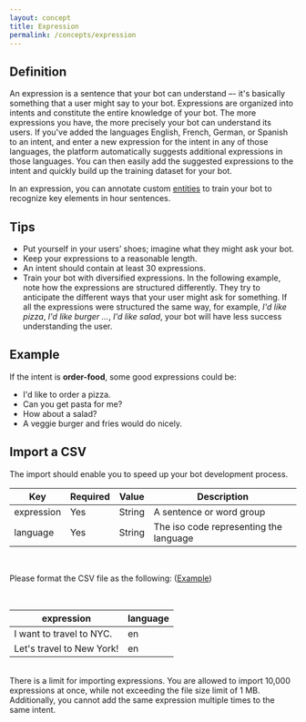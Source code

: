 ```yaml
---
layout: concept
title: Expression
permalink: /concepts/expression
---
```


## Definition
An expression is a sentence that your bot can understand –- it's basically something that a user might say to your bot. Expressions are organized into intents and constitute the entire knowledge of your bot. The more expressions you have, the more precisely your bot can understand its users. If you've added the languages English, French, German, or Spanish to an intent, and enter a new expression for the intent in any of those languages, the platform automatically suggests additional expressions in those languages. You can then easily add the suggested expressions to the intent and quickly build up the training dataset for your bot.  

In an expression, you can annotate custom [entities](/concepts/entity) to train your bot to recognize key elements in hour sentences.

## Tips

* Put yourself in your users’ shoes; imagine what they might ask your bot.
* Keep your expressions to a reasonable length.
* An intent should contain at least 30 expressions.
* Train your bot with diversified expressions. In the following example, note how the expressions are structured differently. They try to anticipate the different ways that your user might ask for something. If all the expressions were structured the same way, for example, _I'd like pizza_, _I'd like burger …_, _I'd like salad_, your bot will have less success understanding the user.

## Example

If the intent is **order-food**, some good expressions could be:

* I'd like to order a pizza.
* Can you get pasta for me?
* How about a salad?
* A veggie burger and fries would do nicely.

## Import a CSV

The import should enable you to speed up your bot development process. 

| Key        | Required | Value  | Description                                                 |
| ---------- | -------- | ------ | ----------------------------------------------------------- |
| expression | Yes      | String | A sentence or word group                                    |
| language   | Yes      | String | The iso code representing the language                      |

<br>

Please format the CSV file as the following:
(<a href="/assets/import-examples/expressions.csv" download>Example</a>)

<br>

| expression                | language |
| ------------------------- | -------- |
| I want to travel to NYC.  | en       |
| Let's travel to New York! | en       |

<br>
There is a limit for importing expressions.
You are allowed to import 10,000 expressions at once, while not exceeding the file size limit of 1 MB.
Additionally, you cannot add the same expression multiple times to the same intent.
